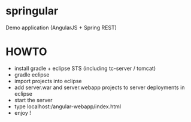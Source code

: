 springular
==========

Demo application (AngularJS + Spring REST)

HOWTO
==========
- install gradle + eclipse STS (including tc-server / tomcat)
- gradle eclipse
- import projects into eclipse
- add server.war and server.webapp projects to server deployments in eclipse
- start the server
- type localhost:<port>/angular-webapp/index.html
- enjoy !
